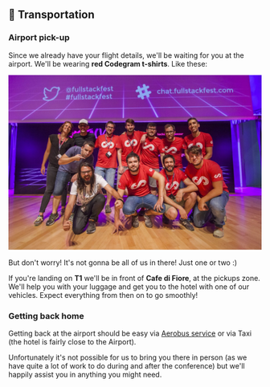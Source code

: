 ## 🚕 Transportation

### Airport pick-up

Since we already have your flight details, we'll be waiting for you at the airport. We'll be wearing **red Codegram t-shirts**. Like these:

![](/assets/codegram-crew.jpg)

But don't worry! It's not gonna be all of us in there! Just one or two :\)

If you're landing on **T1** we'll be in front of **Cafe di Fiore**, at the pickups zone. We'll help you with your luggage and get you to the hotel with one of our vehicles. Expect everything from then on to go smoothly!

### Getting back home

Getting back at the airport should be easy via [Aerobus service](http://www.aerobusbcn.com/) or via Taxi \(the hotel is fairly close to the Airport\).

Unfortunately it's not possible for us to bring you there in person \(as we have quite a lot of work to do during and after the conference\) but we'll happily assist you in anything you might need.

